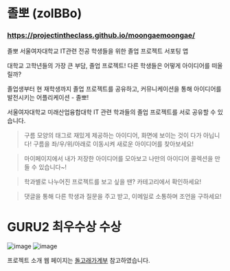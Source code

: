 # 졸뽀 (zolBBo)
### https://projectintheclass.github.io/moongaemoongae/
졸뽀 서울여자대학교 IT관련 전공 학생들을 위한 졸업 프로젝트 서포팅 앱

대학교 고학년들의 가장 큰 부담, 졸업 프로젝트! 다른 학생들은 어떻게 아이디어를 떠올릴까?

졸업생부터 현 재학생까지 졸업 프로젝트를 공유하고, 커뮤니케이션을 통해 아이디어를 발전시키는 어플리케이션 - 졸뽀!

서울여자대학교 미래산업융합대학 IT 관련 학과들의 졸업 프로젝트를 서로 공유할 수 있습니다.


>구름 모양의 태그로 재밌게 제공하는 아이디어, 화면에 보이는 것이 다가 아닙니다! 구름을 좌/우/위/아래로 이동시켜 새로운 아이디어를 찾아보세요!

>마이페이지에서 내가 저장한 아이디어를 모아보고 나만의 아이디어 콜렉션을 만들 수 있습니다~!

>학과별로 나누어진 프로젝트를 보고 싶을 땐? 카테고리에서 확인하세요!

>댓글을 통해 다른 학생과 질문을 주고 받고, 이메일로 소통하며 조언을 구하세요!

# GURU2 최우수상 수상
![image](https://user-images.githubusercontent.com/24476756/43715449-802356da-99bb-11e8-8ba0-f55f0dd5b7ce.png)
![image](https://user-images.githubusercontent.com/24476756/43715457-83823cd8-99bb-11e8-9fad-4a30b8817b6a.png)


프로젝트 소개 웹 페이지는 [돌고래가계부](https://projectintheclass.github.io/DolphinBook/) 참고하였습니다.
